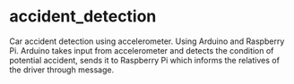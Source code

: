 # accident_detection
Car accident detection using accelerometer. Using Arduino and Raspberry Pi.
Arduino takes input from accelerometer and detects the condition of potential accident, sends it to Raspberry Pi which informs the relatives of the driver through message. 
